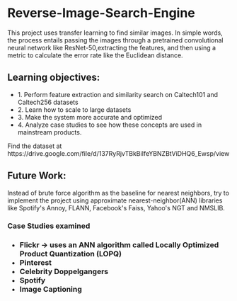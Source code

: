 # Reverse-Image-Search-Engine

This project uses transfer learning to find similar images. In simple words, the process entails passing the images through a pretrained convolutional neural network like ResNet-50,extracting the features, and then using a metric to calculate the error rate like the Euclidean distance.

<h2>Learning objectives:</h2>
<ul>
<li>1. Perform feature extraction and similarity search on Caltech101 and Caltech256 datasets </li>
<li>2. Learn how to scale to large datasets</li>
<li>3. Make the system more accurate and optimized</li>
<li>4. Analyze case studies to see how these concepts are used in mainstream products.</li>
</ul>
Find the dataset at https://drive.google.com/file/d/137RyRjvTBkBiIfeYBNZBtViDHQ6_Ewsp/view

<h2>Future Work:</h2>
Instead of brute force algorithm as the baseline for nearest neighbors, try to implement the project using approximate nearest-neighbor(ANN) libraries like Spotify's Annoy, FLANN, Facebook's Faiss, Yahoo's NGT and NMSLIB.

<h3>Case Studies examined <h3>
  <ul>
    <li>Flickr -> uses an ANN algorithm called Locally Optimized Product Quantization (LOPQ) </li>
    <li>Pinterest</li>
    <li>Celebrity Doppelgangers</li>
    <li>Spotify</li>
    <li>Image Captioning</li>
  </ul>
